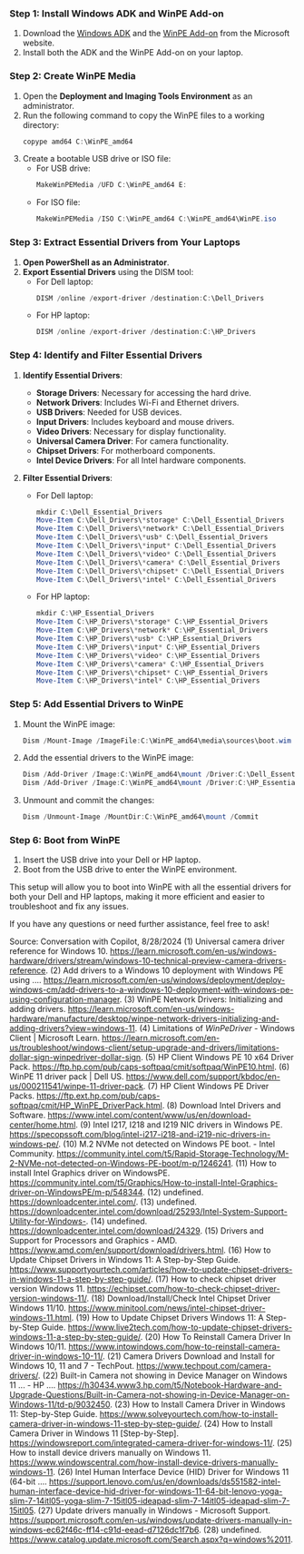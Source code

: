 ### Step 1: Install Windows ADK and WinPE Add-on
1. Download the [Windows ADK](https://learn.microsoft.com/en-us/windows-hardware/get-started/adk-install) and the [WinPE Add-on](https://learn.microsoft.com/en-us/windows-hardware/get-started/adk-install#winpe-add-on) from the Microsoft website.
2. Install both the ADK and the WinPE Add-on on your laptop.

### Step 2: Create WinPE Media
1. Open the **Deployment and Imaging Tools Environment** as an administrator.
2. Run the following command to copy the WinPE files to a working directory:
   ```powershell
   copype amd64 C:\WinPE_amd64
   ```
3. Create a bootable USB drive or ISO file:
   - For USB drive:
     ```powershell
     MakeWinPEMedia /UFD C:\WinPE_amd64 E:
     ```
   - For ISO file:
     ```powershell
     MakeWinPEMedia /ISO C:\WinPE_amd64 C:\WinPE_amd64\WinPE.iso
     ```

### Step 3: Extract Essential Drivers from Your Laptops
1. **Open PowerShell as an Administrator**.
2. **Export Essential Drivers** using the DISM tool:
   - For Dell laptop:
     ```powershell
     DISM /online /export-driver /destination:C:\Dell_Drivers
     ```
   - For HP laptop:
     ```powershell
     DISM /online /export-driver /destination:C:\HP_Drivers
     ```

### Step 4: Identify and Filter Essential Drivers
1. **Identify Essential Drivers**:
   - **Storage Drivers**: Necessary for accessing the hard drive.
   - **Network Drivers**: Includes Wi-Fi and Ethernet drivers.
   - **USB Drivers**: Needed for USB devices.
   - **Input Drivers**: Includes keyboard and mouse drivers.
   - **Video Drivers**: Necessary for display functionality.
   - **Universal Camera Driver**: For camera functionality.
   - **Chipset Drivers**: For motherboard components.
   - **Intel Device Drivers**: For all Intel hardware components.

2. **Filter Essential Drivers**:
   - For Dell laptop:
     ```powershell
     mkdir C:\Dell_Essential_Drivers
     Move-Item C:\Dell_Drivers\*storage* C:\Dell_Essential_Drivers
     Move-Item C:\Dell_Drivers\*network* C:\Dell_Essential_Drivers
     Move-Item C:\Dell_Drivers\*usb* C:\Dell_Essential_Drivers
     Move-Item C:\Dell_Drivers\*input* C:\Dell_Essential_Drivers
     Move-Item C:\Dell_Drivers\*video* C:\Dell_Essential_Drivers
     Move-Item C:\Dell_Drivers\*camera* C:\Dell_Essential_Drivers
     Move-Item C:\Dell_Drivers\*chipset* C:\Dell_Essential_Drivers
     Move-Item C:\Dell_Drivers\*intel* C:\Dell_Essential_Drivers
     ```
   - For HP laptop:
     ```powershell
     mkdir C:\HP_Essential_Drivers
     Move-Item C:\HP_Drivers\*storage* C:\HP_Essential_Drivers
     Move-Item C:\HP_Drivers\*network* C:\HP_Essential_Drivers
     Move-Item C:\HP_Drivers\*usb* C:\HP_Essential_Drivers
     Move-Item C:\HP_Drivers\*input* C:\HP_Essential_Drivers
     Move-Item C:\HP_Drivers\*video* C:\HP_Essential_Drivers
     Move-Item C:\HP_Drivers\*camera* C:\HP_Essential_Drivers
     Move-Item C:\HP_Drivers\*chipset* C:\HP_Essential_Drivers
     Move-Item C:\HP_Drivers\*intel* C:\HP_Essential_Drivers
     ```

### Step 5: Add Essential Drivers to WinPE
1. Mount the WinPE image:
   ```powershell
   Dism /Mount-Image /ImageFile:C:\WinPE_amd64\media\sources\boot.wim /index:1 /MountDir:C:\WinPE_amd64\mount
   ```
2. Add the essential drivers to the WinPE image:
   ```powershell
   Dism /Add-Driver /Image:C:\WinPE_amd64\mount /Driver:C:\Dell_Essential_Drivers /Recurse
   Dism /Add-Driver /Image:C:\WinPE_amd64\mount /Driver:C:\HP_Essential_Drivers /Recurse
   ```
3. Unmount and commit the changes:
   ```powershell
   Dism /Unmount-Image /MountDir:C:\WinPE_amd64\mount /Commit
   ```

### Step 6: Boot from WinPE
1. Insert the USB drive into your Dell or HP laptop.
2. Boot from the USB drive to enter the WinPE environment.

This setup will allow you to boot into WinPE with all the essential drivers for both your Dell and HP laptops, making it more efficient and easier to troubleshoot and fix any issues.

If you have any questions or need further assistance, feel free to ask!

Source: Conversation with Copilot, 8/28/2024
(1) Universal camera driver reference for Windows 10. https://learn.microsoft.com/en-us/windows-hardware/drivers/stream/windows-10-technical-preview-camera-drivers-reference.
(2) Add drivers to a Windows 10 deployment with Windows PE using .... https://learn.microsoft.com/en-us/windows/deployment/deploy-windows-cm/add-drivers-to-a-windows-10-deployment-with-windows-pe-using-configuration-manager.
(3) WinPE Network Drivers: Initializing and adding drivers. https://learn.microsoft.com/en-us/windows-hardware/manufacture/desktop/winpe-network-drivers-initializing-and-adding-drivers?view=windows-11.
(4) Limitations of $WinPeDriver$ - Windows Client | Microsoft Learn. https://learn.microsoft.com/en-us/troubleshoot/windows-client/setup-upgrade-and-drivers/limitations-dollar-sign-winpedriver-dollar-sign.
(5) HP Client Windows PE 10 x64 Driver Pack. https://ftp.hp.com/pub/caps-softpaq/cmit/softpaq/WinPE10.html.
(6) WinPE 11 driver pack | Dell US. https://www.dell.com/support/kbdoc/en-us/000211541/winpe-11-driver-pack.
(7) HP Client Windows PE Driver Packs. https://ftp.ext.hp.com/pub/caps-softpaq/cmit/HP_WinPE_DriverPack.html.
(8) Download Intel Drivers and Software. https://www.intel.com/content/www/us/en/download-center/home.html.
(9) Intel I217, I218 and I219 NIC drivers in Windows PE. https://specopssoft.com/blog/intel-i217-i218-and-i219-nic-drivers-in-windows-pe/.
(10) M.2 NVMe not detected on Windows PE boot. - Intel Community. https://community.intel.com/t5/Rapid-Storage-Technology/M-2-NVMe-not-detected-on-Windows-PE-boot/m-p/1246241.
(11) How to install Intel Graphics driver on WindowsPE. https://community.intel.com/t5/Graphics/How-to-install-Intel-Graphics-driver-on-WindowsPE/m-p/548344.
(12) undefined. https://downloadcenter.intel.com/.
(13) undefined. https://downloadcenter.intel.com/download/25293/Intel-System-Support-Utility-for-Windows-.
(14) undefined. https://downloadcenter.intel.com/download/24329.
(15) Drivers and Support for Processors and Graphics - AMD. https://www.amd.com/en/support/download/drivers.html.
(16) How to Update Chipset Drivers in Windows 11: A Step-by-Step Guide. https://www.supportyourtech.com/articles/how-to-update-chipset-drivers-in-windows-11-a-step-by-step-guide/.
(17) How to check chipset driver version Windows 11. https://echipset.com/how-to-check-chipset-driver-version-windows-11/.
(18) Download/Install/Check Intel Chipset Driver Windows 11/10. https://www.minitool.com/news/intel-chipset-driver-windows-11.html.
(19) How to Update Chipset Drivers Windows 11: A Step-by-Step Guide. https://www.live2tech.com/how-to-update-chipset-drivers-windows-11-a-step-by-step-guide/.
(20) How To Reinstall Camera Driver In Windows 10/11. https://www.intowindows.com/how-to-reinstall-camera-driver-in-windows-10-11/.
(21) Camera Drivers Download and Install for Windows 10, 11 and 7 - TechPout. https://www.techpout.com/camera-drivers/.
(22) Built-in Camera not showing in Device Manager on Windows 11 ... - HP .... https://h30434.www3.hp.com/t5/Notebook-Hardware-and-Upgrade-Questions/Built-in-Camera-not-showing-in-Device-Manager-on-Windows-11/td-p/9032450.
(23) How to Install Camera Driver in Windows 11: Step-by-Step Guide. https://www.solveyourtech.com/how-to-install-camera-driver-in-windows-11-step-by-step-guide/.
(24) How to Install Camera Driver in Windows 11 [Step-by-Step]. https://windowsreport.com/integrated-camera-driver-for-windows-11/.
(25) How to install device drivers manually on Windows 11. https://www.windowscentral.com/how-install-device-drivers-manually-windows-11.
(26) Intel Human Interface Device (HID) Driver for Windows 11 (64-bit .... https://support.lenovo.com/us/en/downloads/ds551582-intel-human-interface-device-hid-driver-for-windows-11-64-bit-lenovo-yoga-slim-7-14itl05-yoga-slim-7-15itl05-ideapad-slim-7-14itl05-ideapad-slim-7-15itl05.
(27) Update drivers manually in Windows - Microsoft Support. https://support.microsoft.com/en-us/windows/update-drivers-manually-in-windows-ec62f46c-ff14-c91d-eead-d7126dc1f7b6.
(28) undefined. https://www.catalog.update.microsoft.com/Search.aspx?q=windows%2011.
